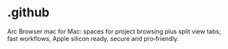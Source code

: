 # .github
Arc Browser mac for Mac: spaces for project browsing plus split view tabs; fast workflows, Apple silicon ready, secure and pro‑friendly.
